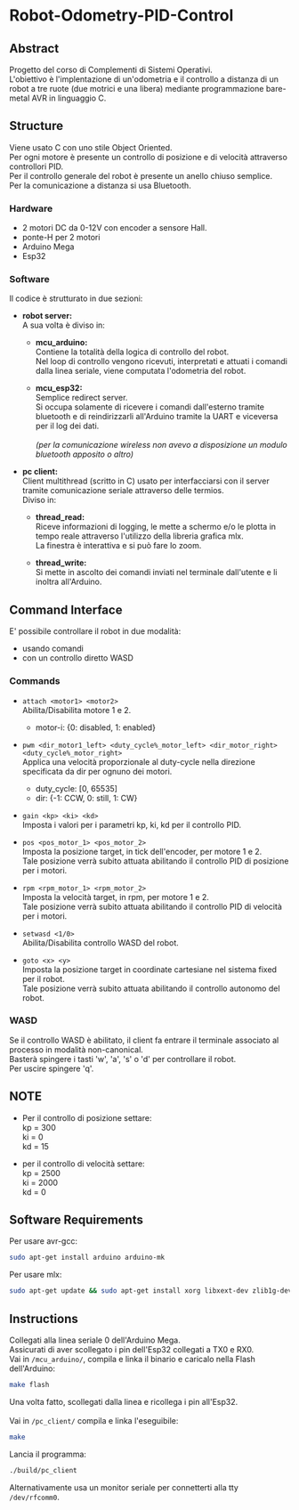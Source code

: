 # Robot-Odometry-PID-Control
## Abstract
Progetto del corso di Complementi di Sistemi Operativi. \
L'obiettivo è l'implentazione di un'odometria e il controllo a distanza di un robot a tre ruote (due motrici e una libera) mediante programmazione bare-metal AVR in linguaggio C.

## Structure
Viene usato C con uno stile Object Oriented. \
Per ogni motore è presente un controllo di posizione e di velocità attraverso controllori PID. \
Per il controllo generale del robot è presente un anello chiuso semplice. \
Per la comunicazione a distanza si usa Bluetooth.

### Hardware
- 2 motori DC da 0-12V con encoder a sensore Hall.
- ponte-H per 2 motori
- Arduino Mega
- Esp32


### Software
Il codice è strutturato in due sezioni:
- **robot server:** \
    A sua volta è diviso in:

    - **mcu_arduino:** \
    Contiene la totalità della logica di controllo del robot. \
    Nel loop di controllo vengono ricevuti, interpretati e attuati i comandi dalla linea seriale, viene computata l'odometria del robot.

    - **mcu_esp32:** \
    Semplice redirect server. \
    Si occupa solamente di ricevere i comandi dall'esterno tramite bluetooth e di reindirizzarli all'Arduino tramite la UART e viceversa per il log dei dati. \
    \
    *(per la comunicazione wireless non avevo a disposizione un modulo bluetooth apposito o altro)*

- **pc client:** \
    Client multithread (scritto in C) usato per interfacciarsi con il server tramite comunicazione seriale attraverso delle termios. \
    Diviso in:

    - **thread_read:** \
    Riceve informazioni di logging, le mette a schermo e/o le plotta in tempo reale attraverso l'utilizzo della libreria grafica mlx. \
    La finestra è interattiva e si può fare lo zoom.

    - **thread_write:** \
    Si mette in ascolto dei comandi inviati nel terminale dall'utente e li inoltra all'Arduino.

## Command Interface
E' possibile controllare il robot in due modalità:
- usando comandi
- con un controllo diretto WASD

### Commands
- `attach <motor1> <motor2>` \
Abilita/Disabilita motore 1 e 2.
    - motor-i: {0: disabled, 1: enabled}

- `pwm <dir_motor1_left> <duty_cycle%_motor_left> <dir_motor_right> <duty_cycle%_motor_right>` \
Applica una velocità proporzionale al duty-cycle nella direzione specificata da dir per ognuno dei motori.
    - duty_cycle: [0, 65535]
    - dir: {-1: CCW, 0: still, 1: CW}

- `gain <kp> <ki> <kd>` \
Imposta i valori per i parametri kp, ki, kd per il controllo PID.

- `pos <pos_motor_1> <pos_motor_2>` \
Imposta la posizione target, in tick dell'encoder, per motore 1 e 2. \
Tale posizione verrà subito attuata abilitando il controllo PID di posizione per i motori.

- `rpm <rpm_motor_1> <rpm_motor_2>` \
Imposta la velocità target, in rpm, per motore 1 e 2. \
Tale posizione verrà subito attuata abilitando il controllo PID di velocità per i motori.

- `setwasd <1/0>` \
Abilita/Disabilita controllo WASD del robot.

- `goto <x> <y>` \
Imposta la posizione target in coordinate cartesiane nel sistema fixed per il robot. \
Tale posizione verrà subito attuata abilitando il controllo autonomo del robot.

### WASD
Se il controllo WASD è abilitato, il client fa entrare il terminale associato al processo in modalità non-canonical. \
Basterà spingere i tasti 'w', 'a', 's' o 'd' per controllare il robot. \
Per uscire spingere 'q'.

## NOTE
- Per il controllo di posizione settare: \
    kp = 300 \
    ki = 0 \
    kd = 15 

- per il controllo di velocità settare: \
    kp = 2500 \
    ki = 2000 \
    kd = 0

## Software Requirements
Per usare avr-gcc: 
```bash
sudo apt-get install arduino arduino-mk
```
Per usare mlx:
```bash
sudo apt-get update && sudo apt-get install xorg libxext-dev zlib1g-dev libbsd-dev
```

## Instructions
Collegati alla linea seriale 0 dell'Arduino Mega. \
Assicurati di aver scollegato i pin dell'Esp32 collegati a TX0 e RX0. \
Vai in `/mcu_arduino/`, compila e linka il binario e caricalo nella Flash dell'Arduino:
```bash
make flash
```

Una volta fatto, scollegati dalla linea e ricollega i pin all'Esp32. \
\
Vai in `/pc_client/` compila e linka l'eseguibile:
```bash
make
```

Lancia il programma:
```bash
./build/pc_client
```

Alternativamente usa un monitor seriale per connetterti alla tty `/dev/rfcomm0`.